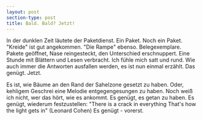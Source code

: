 ```yaml
---
layout: post
section-type: post
title: Bald. Bald? Jetzt!
---
```


In der dunklen Zeit läutete der Paketdienst. Ein Paket. Noch ein Paket. "Kreide" ist gut angekommen. "Die Rampe" ebenso. Belegexemplare. Pakete geöffnet,
Nase reingesteckt, den Unterschied erschnuppert. Eine Stunde mit Blättern und Lesen verbracht. Ich fühle mich satt und rund. Wie auch immer die Antworten
ausfallen werden, es ist nun einmal erzählt.
Das genügt. Jetzt.

Es ist, wie Bäume an den Rand der Sahelzone gesetzt zu haben. Oder, kehligem Geschrei eine Melodie entgegengesungen zu haben. Noch weiß ich nicht, wer das hört, wie
es ankommt. Es genügt, es getan zu haben. Es genügt, wiederum festzustellen:
"There is a crack in everything
That's how the light gets in"
(Leonard Cohen)
Es genügt - vorerst.
